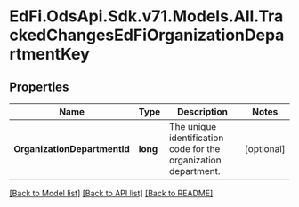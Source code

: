 # EdFi.OdsApi.Sdk.v71.Models.All.TrackedChangesEdFiOrganizationDepartmentKey

## Properties

Name | Type | Description | Notes
------------ | ------------- | ------------- | -------------
**OrganizationDepartmentId** | **long** | The unique identification code for the organization department. | [optional] 

[[Back to Model list]](../README.md#documentation-for-models) [[Back to API list]](../README.md#documentation-for-api-endpoints) [[Back to README]](../README.md)

